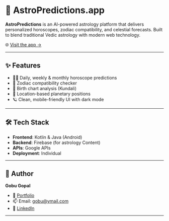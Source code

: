 # 🔮 AstroPredictions.app

**AstroPredictions** is an AI-powered astrology platform that delivers personalized horoscopes, zodiac compatibility, and celestial forecasts. Built to blend traditional Vedic astrology with modern web technology.

🌐 [Visit the app →](https://astropredictions.app)

---

## ✨ Features

- 🧙‍♂️ Daily, weekly & monthly horoscope predictions
- 🧭 Zodiac compatibility checker
- 🌌 Birth chart analysis (Kundali)
- 📍 Location-based planetary positions
- 🪐 Clean, mobile-friendly UI with dark mode

---

## 🛠 Tech Stack

- **Frontend**: Kotlin & Java (Android)
- **Backend**: Firebase (for astrology Content)
- **APIs**: Google APIs
- **Deployment**: Individual

---

## 👤 Author

**Gobu Gopal**  
- 🔗 [Portfolio](https://gobugopal.com)  
- 📫 Email: gobu@ymail.com  
- 💼 [LinkedIn](https://www.linkedin.com/in/gobugopal)  

---
